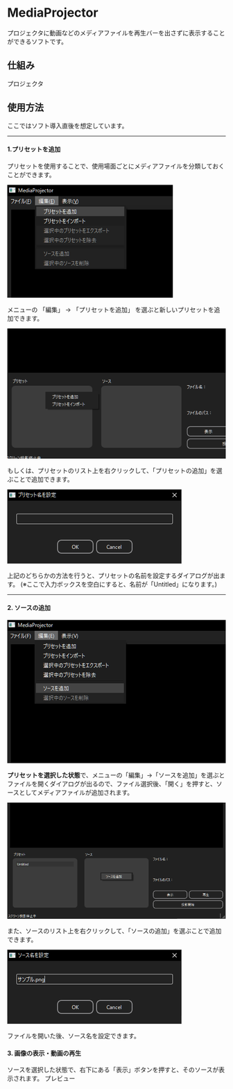 # MediaProjector
プロジェクタに動画などのメディアファイルを再生バーを出さずに表示することができるソフトです。

## 仕組み

プロジェクタ

## 使用方法

ここではソフト導入直後を想定しています。

***

#### 1.プリセットを追加

プリセットを使用することで、使用場面ごとにメディアファイルを分類しておくことができます。

![Menu_Add_Preset](screenshots/menu_add_preset.png?raw=true "プリセット追加")

メニューの 「編集」 → 「プリセットを追加」 を選ぶと新しいプリセットを追加できます。

![Context_Add_Preset](screenshots/context_add_preset.png?raw=true "プリセット追加")

もしくは、プリセットのリスト上を右クリックして、「プリセットの追加」を選ぶことで追加できます。

![PresetDialog](screenshots/add_preset_dialog.png?raw=true "プリセット追加")

上記のどちらかの方法を行うと、プリセットの名前を設定するダイアログが出ます。
(※ここで入力ボックスを空白にすると、名前が「Untitled」になります。)

***

#### 2. ソースの追加

![Menu_Add_Source](screenshots/menu_add_source.png?raw=true "ソース追加")

**プリセットを選択した状態**で、メニューの「編集」→「ソースを追加」を選ぶとファイルを開くダイアログが出るので、ファイル選択後、「開く」を押すと、ソースとしてメディアファイルが追加されます。

![Context_Add_Source](screenshots/context_add_source.png?raw=true "ソース追加")

また、ソースのリスト上を右クリックして、「ソースの追加」を選ぶことで追加できます。

![SourceName](screenshots/source_name.png?raw=true "ソース名設定")

ファイルを開いた後、ソース名を設定できます。


#### 3. 画像の表示・動画の再生

ソースを選択した状態で、右下にある「表示」ボタンを押すと、そのソースが表示されます。
プレビュー
